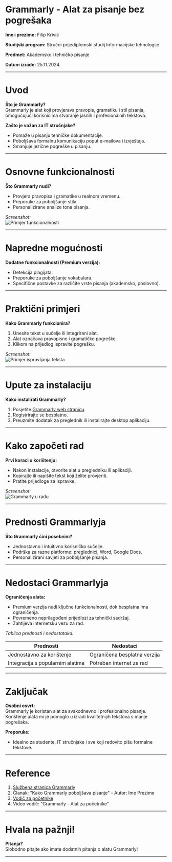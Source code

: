 # Grammarly - Alat za pisanje bez pogrešaka

**Ime i prezime:** Filip Krivić

**Studijski program:** Stručni prijediplomski studij Informacijske tehnologije  

**Predmet:** Akademsko i tehničko pisanje  

**Datum izrade:** 25.11.2024.

---

# Uvod

**Što je Grammarly?**  
Grammarly je alat koji provjerava pravopis, gramatiku i stil pisanja, omogućujući korisnicima stvaranje jasnih i profesionalnih tekstova.

**Zašto je važan za IT stručnjake?**  
- Pomaže u pisanju tehničke dokumentacije.  
- Poboljšava formalnu komunikaciju poput e-mailova i izvještaja.  
- Smanjuje jezične pogreške u pisanju.

---

# Osnovne funkcionalnosti

**Što Grammarly nudi?**  
- Provjera pravopisa i gramatike u realnom vremenu.  
- Preporuke za poboljšanje stila.  
- Personalizirane analize tona pisanja.  

*Screenshot:*  
![Primjer funkcionalnosti](path/to/screenshot1.png)

---

# Napredne mogućnosti

**Dodatne funkcionalnosti (Premium verzija):**  
- Detekcija plagijata.  
- Preporuke za poboljšanje vokabulara.  
- Specifične postavke za različite vrste pisanja (akademsko, poslovno).

---

# Praktični primjeri

**Kako Grammarly funkcionira?**  
1. Unesite tekst u sučelje ili integrirani alat.  
2. Alat označava pravopisne i gramatičke pogreške.  
3. Klikom na prijedlog ispravite pogrešku.  

*Screenshot:*  
![Primjer ispravljanja teksta](path/to/screenshot2.png)

---

# Upute za instalaciju

**Kako instalirati Grammarly?**  
1. Posjetite [Grammarly web stranicu](https://www.grammarly.com).  
2. Registrirajte se besplatno.  
3. Preuzmite dodatak za preglednik ili instalirajte desktop aplikaciju.

---

# Kako započeti rad

**Prvi koraci u korištenju:**  
- Nakon instalacije, otvorite alat u pregledniku ili aplikaciji.  
- Kopirajte ili napišite tekst koji želite provjeriti.  
- Pratite prijedloge za ispravke.

*Screenshot:*  
![Grammarly u radu](path/to/screenshot3.png)

---

# Prednosti Grammarlyja

**Što Grammarly čini posebnim?**  
- Jednostavno i intuitivno korisničko sučelje.  
- Podrška za razne platforme: preglednici, Word, Google Docs.  
- Personalizirani savjeti za poboljšanje pisanja.

---

# Nedostaci Grammarlyja

**Ograničenja alata:**  
- Premium verzija nudi ključne funkcionalnosti, dok besplatna ima ograničenja.  
- Povremeno neprilagođeni prijedlozi za tehnički sadržaj.  
- Zahtijeva internetsku vezu za rad.  

*Tablica prednosti i nedostataka:*

| **Prednosti**              | **Nedostaci**                     |
|-----------------------------|------------------------------------|
| Jednostavno za korištenje  | Ograničena besplatna verzija       |
| Integracija s popularnim alatima | Potreban internet za rad        |

---

# Zaključak

**Osobni osvrt:**  
Grammarly je koristan alat za svakodnevno i profesionalno pisanje. Korištenje alata mi je pomoglo u izradi kvalitetnijih tekstova s manje pogrešaka.

**Preporuke:**  
- Idealno za studente, IT stručnjake i sve koji redovito pišu formalne tekstove.

---

# Reference

1. [Službena stranica Grammarly](https://www.grammarly.com)  
2. Članak: "Kako Grammarly poboljšava pisanje" - Autor: Ime Prezime  
3. [Vodič za početnike](https://example.com/guide)  
4. Video vodič: "Grammarly - Alat za početnike"  

---

# Hvala na pažnji!

**Pitanja?**  
Slobodno pitajte ako imate dodatnih pitanja o alatu Grammarly!

---
